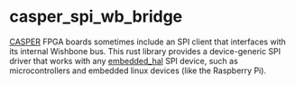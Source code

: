# casper_spi_wb_bridge

[CASPER](https://casper.astro.berkeley.edu/) FPGA boards sometimes include an SPI
client that interfaces with its internal Wishbone bus. This rust library
provides a device-generic SPI driver that works with any
[embedded_hal](https://docs.rs/embedded-hal/latest/embedded_hal/) SPI device,
such as microcontrollers and embedded linux devices (like the Raspberry Pi).
